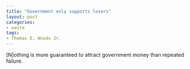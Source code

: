 ```yaml
---
title: "Government only supports losers"
layout: post
categories:
- waste
tags:
- Thomas E. Woods Jr.
---
```


\[N\]othing is more guaranteed to attract government money than repeated failure.